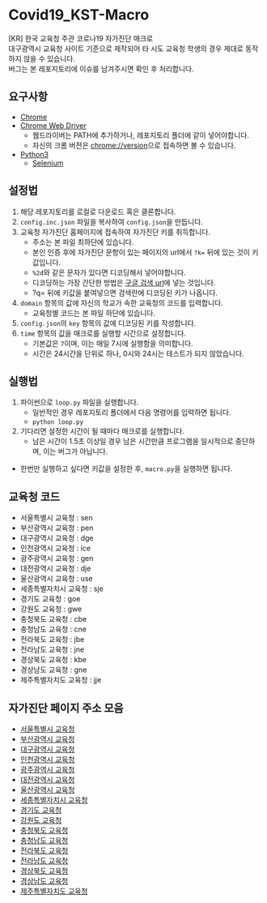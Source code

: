 # Covid19_KST-Macro
 [KR] 한국 교육청 주관 코로나19 자가진단 매크로  
 대구광역시 교육청 사이트 기준으로 제작되어 타 시도 교육청 학생의 경우 제대로 동작하지 않을 수 있습니다.  
 버그는 본 레포지토리에 이슈를 남겨주시면 확인 후 처리합니다.

## 요구사항
 * [Chrome](https://www.google.com/chrome/)
 * [Chrome Web Driver](https://chromedriver.chromium.org/downloads)
   * 웹드라이버는 PATH에 추가하거나, 레포지토리 폴더에 같이 넣어야합니다.
   * 자신의 크롬 버전은 [chrome://version](chrome://version)으로 접속하면 볼 수 있습니다.
 * [Python3](https://python.org)
   * [Selenium](https://pypi.org/project/selenium/)

## 설정법
 1. 해당 레포지토리를 로컬로 다운로드 혹은 클론합니다.
 1. `config.inc.json` 파일을 복사하여 `config.json`을 만듭니다.
 1. 교육청 자가진단 홈페이지에 접속하여 자가진단 키를 취득합니다.
    - 주소는 본 파일 최하단에 있습니다.
    - 본인 인증 후에 자가진단 문항이 있는 페이지의 url에서 `?k=` 뒤에 있는 것이 키값입니다.
    - `%2d`와 같은 문자가 있다면 디코딩해서 넣어야합니다.
    - 디코딩하는 가장 간단한 방법은 [구글 검색 url](https://www.google.com/search?q=)에 넣는 것입니다.
    - ?q= 뒤에 키값을 붙여넣으면 검색란에 디코딩된 키가 나옵니다.
 1. `domain` 항목의 값에 자신의 학교가 속한 교육청의 코드를 입력합니다.
    - 교육청별 코드는 본 파일 하단에 있습니다.
 1. `config.json`의 `key` 항목의 값에 디코딩된 키를 작성합니다.
 1. `time` 항목의 값을 매크로를 실행할 시간으로 설정합니다.
    - 기본값은 `7`이며, 이는 매일 7시에 실행함을 의미합니다.
    - 시간은 24시간을 단위로 하나, 0시와 24시는 테스트가 되지 않았습니다.

## 실행법
 1. 파이썬으로 `loop.py` 파일을 실행합니다.
    - 일반적인 경우 레포지토리 폴더에서 다음 명령어를 입력하면 됩니다.
    - `python loop.py`
 1. 기다리면 설정한 시간이 될 때마다 매크로를 실행합니다.
    - 남은 시간이 1.5초 이상일 경우 남은 시간만큼 프로그램을 일시적으로 중단하며, 이는 버그가 아닙니다.

 - 한번만 실행하고 싶다면 키값을 설정한 후, `macro.py`을 실행하면 됩니다.

## 교육청 코드
  - 서울특별시 교육청 : sen
  - 부산광역시 교육청 : pen
  - 대구광역시 교육청 : dge
  - 인천광역시 교육청 : ice
  - 광주광역시 교육청 : gen
  - 대전광역시 교육청 : dje
  - 울산광역시 교육청 : use
  - 세종특별자치시 교육청 : sje
  - 경기도 교육청 : goe
  - 강원도 교육청 : gwe
  - 충청북도 교육청 : cbe
  - 충청남도 교육청 : cne
  - 전라북도 교육청 : jbe
  - 전라남도 교육청 : jne
  - 경상북도 교육청 : kbe
  - 경상남도 교육청 : gne
  - 제주특별자치도 교육청 : jje

## 자가진단 페이지 주소 모음
  - [서울특별시 교육청](https://eduro.sen.go.kr/hcheck/index.jsp)
  - [부산광역시 교육청](https://eduro.pen.go.kr/hcheck/index.jsp)
  - [대구광역시 교육청](https://eduro.dge.go.kr/hcheck/index.jsp)
  - [인천광역시 교육청](https://eduro.ice.go.kr/hcheck/index.jsp)
  - [광주광역시 교육청](https://eduro.gen.go.kr/hcheck/index.jsp)
  - [대전광역시 교육청](https://eduro.dje.go.kr/hcheck/index.jsp)
  - [울산광역시 교육청](https://eduro.use.go.kr/hcheck/index.jsp)
  - [세종특별자치시 교육청](https://eduro.sje.go.kr/hcheck/index.jsp)
  - [경기도 교육청](https://eduro.goe.go.kr/hcheck/index.jsp)
  - [강원도 교육청](https://eduro.gwe.go.kr/hcheck/index.jsp)
  - [충청북도 교육청](https://eduro.cbe.go.kr/hcheck/index.jsp)
  - [충청남도 교육청](https://eduro.cne.go.kr/hcheck/index.jsp)
  - [전라북도 교육청](https://eduro.jbe.go.kr/hcheck/index.jsp)
  - [전라남도 교육청](https://eduro.jne.go.kr/hcheck/index.jsp)
  - [경상북도 교육청](https://eduro.kbe.go.kr/hcheck/index.jsp)
  - [경상남도 교육청](https://eduro.gne.go.kr/hcheck/index.jsp)
  - [제주특별자치도 교육청](https://eduro.jje.go.kr/hcheck/index.jsp)